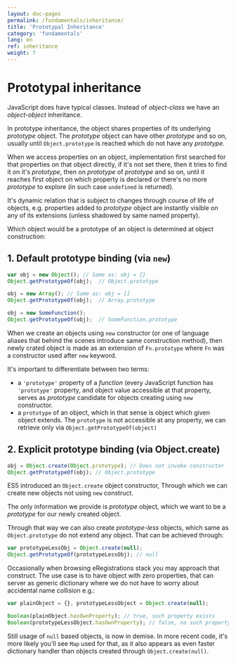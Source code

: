 ```yaml
---
layout: doc-pages
permalink: /fundamentals/inheritance/
title: 'Prototypal Inheritance'
category: 'fundamentals'
lang: en
ref: inheritance
weight: 7
---
```


# Prototypal inheritance

JavaScript does have typical classes. Instead of _object-class_ we have an _object-object_ inheritance.

In prototype inheritance, the object shares properties of its underlying _prototype_ object. The _prototype_ object can have other _prototype_ and so on, usually until `Object.prototype` is reached which do not have any _prototype_.

When we access properties on an object, implementation first searched for that properties on that object directly, if it's not set there, then it tries to find it on it's _prototype_, then on _prototype_ of _prototype_ and so on, until it reaches first object on which property is declared or there's no more _prototype_ to explore (in such case `undefined` is returned).

It's dynamic relation that is subject to changes through course of life of objects, e.g. properties added to _prototype_ object are instantly visible on any of its extensions (unless shadowed by same named property).

Which object would be a prototype of an object is determined at object construction:

## 1. Default prototype binding (via `new`)

```javascript
var obj = new Object(); // Same as: obj = {}
Object.getPrototypeOf(obj);  // Object.prototype

obj = new Array(); // Same as: obj = []
Object.getPrototypeOf(obj);  // Array.prototype

obj = new SomeFunction();
Object.getPrototypeOf(obj);  // SomeFunction.prototype
```

When we create an objects using `new` constructor (or one of language aliases that behind the scenes introduce same construction method), then newly crated object is made as an extension of `Fn.prototype` where `Fn` was a constructor used after `new` keyword.

It's important to differentiate between two terms:
- a `'prototype'` property of a _function_ (every JavaScript function has `'prototype'` property, and object value accessible at that property, serves as _prototype_ candidate for objects creating using `new` constructor.
- a `prototype` of an object, which in that sense is object which given object extends. The `prototype` is not accessible at any property, we can retrieve only via `Object.getPrototypeOf(object)`

## 2. Explicit prototype binding (via Object.create)

```javascript
obj = Object.create(Object.prototype); // Does not invoke constructor
Object.getPrototypeOf(obj); // Object.prototype
```

ES5 introduced an `Object.create` object constructor, Through which we can create new objects not using `new` construct.

The only information we provide is _prototype_ object, which we want to be a _prototype_ for our newly created object.

Through that way we can also create _prototype-less_ objects, which same as `Object.prototype` do not extend any object. That can be achieved through:

```javascript
var prototypeLessObj = Object.create(null);
Object.getPrototypeOf(prototypeLessObj); // null
```

Occasionally when browsing eRegistrations stack you may approach that construct. The use case is to have object with zero properties, that can server as generic dictionary where we do not have to worry about accidental name collision e.g.:

```javascript
var plainObject = {}, prototypeLessObject = Object.create(null);

Boolean(plainObject.hasOwnProperty); // true, such property exists
Boolean(prototypeLessObject.hasOwnProperty); // false, no such property exists
```

Still usage of `null` based objects, is now in demise. In more recent code, it's more likely you'll see `Map` used for that, as it also appears as even faster dictionary handler than objects created through `Object.create(null)`.
